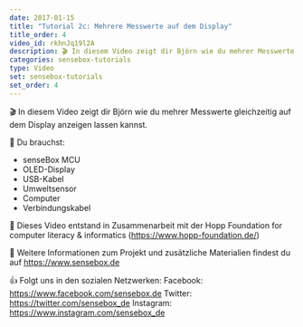 ```yaml
---
date: 2017-01-15
title: "Tutorial 2c: Mehrere Messwerte auf dem Display"
title_order: 4
video_id: rkhnJq19l2A
description: 🎬 In diesem Video zeigt dir Björn wie du mehrer Messwerte gleichzeitig auf dem Display anzeigen lassen kannst.
categories: sensebox-tutorials
type: Video
set: sensebox-tutorials
set_order: 4
---
```

🎬 In diesem Video zeigt dir Björn wie du mehrer Messwerte gleichzeitig auf dem Display anzeigen lassen kannst.

🧰 Du brauchst:
- senseBox MCU
- OLED-Display
- USB-Kabel
- Umweltsensor
- Computer
- Verbindungskabel

🎥 Dieses Video entstand in Zusammenarbeit mit der Hopp Foundation for computer literacy & informatics (https://www.hopp-foundation.de/)

 🔎 Weitere Informationen zum Projekt und zusätzliche Materialien findest du auf https://www.sensebox.de

👍 Folgt uns in den sozialen Netzwerken:
Facebook: https://www.facebook.com/sensebox.de
Twitter: https://twitter.com/sensebox_de
Instagram: https://www.instagram.com/sensebox_de